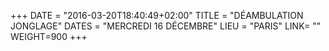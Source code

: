 +++
DATE = "2016-03-20T18:40:49+02:00"
TITLE = "DÉAMBULATION JONGLAGE"
DATES = "MERCREDI 16 DÉCEMBRE"
LIEU = "PARIS"
LINK= ""
WEIGHT=900
+++


